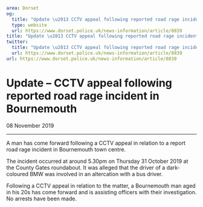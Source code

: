 ```yaml
area: Dorset
og:
  title: "Update \u2013 CCTV appeal following reported road rage incident in Bournemouth"
  type: website
  url: https://www.dorset.police.uk/news-information/article/8839
title: "Update \u2013 CCTV appeal following reported road rage incident in Bournemouth |"
twitter:
  title: "Update \u2013 CCTV appeal following reported road rage incident in Bournemouth"
  url: https://www.dorset.police.uk/news-information/article/8839
url: https://www.dorset.police.uk/news-information/article/8839
```

# Update – CCTV appeal following reported road rage incident in Bournemouth

08 November 2019

* * *

A man has come forward following a CCTV appeal in relation to a report road rage incident in Bournemouth town centre.

The incident occurred at around 5.30pm on Thursday 31 October 2019 at the County Gates roundabout. It was alleged that the driver of a dark-coloured BMW was involved in an altercation with a bus driver.

Following a CCTV appeal in relation to the matter, a Bournemouth man aged in his 20s has come forward and is assisting officers with their investigation. No arrests have been made.
